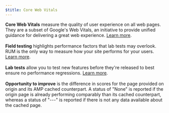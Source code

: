 ```yaml
---
$title: Core Web Vitals
---
```


**Core Web Vitals** measure the quality
of user experience on all web pages.
They are a subset of Google's Web Vitals,
an initiative to provide unified guidance for delivering a great
web experience.
[Learn more](https://web.dev/vitals/).
<br><br>
**Field testing** highlights performance factors that lab tests may overlook. RUM is the only way to measure how your site performs for your users. [Learn more](https://web.dev/user-centric-performance-metrics/#in-the-field).
<br><br>
**Lab tests** allow you to test new features before they're released
to best ensure no performance regressions.
[Learn more](https://web.dev/user-centric-performance-metrics/#in-the-lab).
<br><br>
**Opportunity to improve** is the difference in scores for the page provided on origin and its AMP cached counterpart. A status of "None" is reported if the origin page is already performing comparably than its cached counterpart, whereas a status of "---" is reported if there is not any data available about the cached page.
